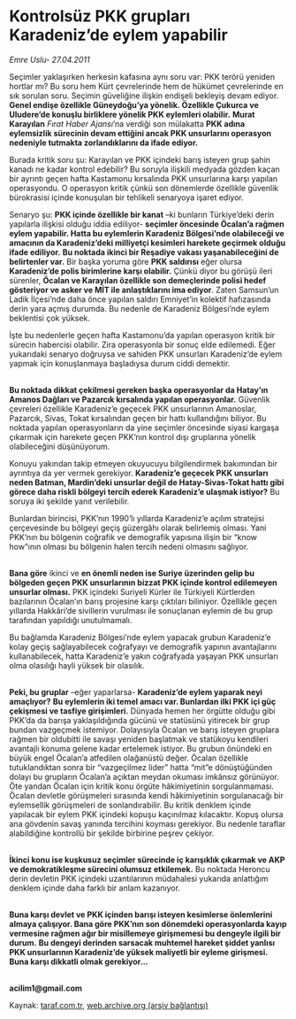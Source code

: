 # Kontrolsüz PKK grupları Karadeniz’de eylem yapabilir

*Emre Uslu- 27.04.2011*

<div class="yazi"><p>Seçimler yaklaşırken herkesin kafasına aynı soru var: PKK terörü yeniden hortlar mı? Bu soru hem Kürt çevrelerinde hem de hükümet çevrelerinde en sık sorulan soru. Seçimin güveliğine ilişkin endişeli bekleyiş devam ediyor. <b>Genel endişe özellikle Güneydoğu’ya yönelik. Özellikle Çukurca ve Uludere’de konuşlu birliklere yönelik PKK eylemleri olabilir.</b> <b>Murat Karayılan</b> <i>Fırat Haber Ajansı</i>’na verdiği son mülakatta <b>PKK adına eylemsizlik sürecinin devam ettiğini ancak PKK unsurlarını operasyon nedeniyle tutmakta zorlandıklarını da ifade ediyor.</b> </p>
<p>Burada kritik soru şu: Karayılan ve PKK içindeki barış isteyen grup şahin kanadı ne kadar kontrol edebilir? Bu soruyla ilişkili medyada gözden kaçan bir ayrıntı geçen hafta Kastamonu kırsalında PKK unsurlarına karşı yapılan operasyondu. O operasyon kritik çünkü son dönemlerde özellikle güvenlik bürokrasisi içinde konuşulan bir tehlikeli senaryoya işaret ediyor. </p>
<p>Senaryo şu: <b>PKK içinde özellikle bir kanat</b> –ki bunların Türkiye’deki derin yapılarla ilişkisi olduğu iddia ediliyor- <b>seçimler öncesinde Öcalan’a rağmen eylem yapabilir. Hatta bu eylemlerin Karadeniz Bölgesi’nde olabileceği ve amacının da Karadeniz’deki milliyetçi kesimleri harekete geçirmek olduğu ifade ediliyor.</b> <b>Bu noktada ikinci bir Reşadiye vakası yaşanabileceğini de belirtenler var.</b> Bir başka yoruma göre <b>PKK saldırısı</b> eğer olursa <b>Karadeniz’de polis birimlerine karşı olabilir.</b> Çünkü diyor bu görüşü ileri sürenler, <b>Öcalan ve Karayılan özellikle son demeçlerinde polisi hedef gösteriyor ve asker ve MİT ile anlaştıklarını ima ediyor</b>. Zaten Samsun’un Ladik İlçesi’nde daha önce yapılan saldırı Emniyet’in kolektif hafızasında derin yara açmış durumda. Bu nedenle de Karadeniz Bölgesi’nde eylem beklentisi çok yüksek. </p>
<p>İşte bu nedenlerle geçen hafta Kastamonu’da yapılan operasyon kritik bir sürecin habercisi olabilir. Zira operasyonla bir sonuç elde edilemedi. Eğer yukarıdaki senaryo doğruysa ve sahiden PKK unsurları Karadeniz’de eylem yapmak için konuşlanmaya başladıysa durum ciddi demektir. </p>
<p><b><br/>Bu noktada dikkat çekilmesi gereken başka operasyonlar da Hatay’ın Amanos Dağları ve Pazarcık kırsalında yapılan operasyonlar.</b> Güvenlik çevreleri özellikle Karadeniz’e geçecek PKK unsurlarının Amanoslar, Pazarcık, Sivas, Tokat kırsalından geçen bir hattı kullandığını biliyor. Bu noktada yapılan operasyonların da yine seçimler öncesinde siyasi kargaşa çıkarmak için harekete geçen PKK’nın kontrol dışı gruplarına yönelik olabileceğini düşünüyorum.</p>
<p>Konuyu yakından takip etmeyen okuyucuyu bilgilendirmek bakımından bir ayrıntıya da yer vermek gerekiyor. <b>Karadeniz’e geçecek PKK unsurları neden Batman, Mardin’deki unsurlar değil de Hatay-Sivas-Tokat hattı gibi görece daha riskli bölgeyi tercih ederek Karadeniz’e ulaşmak istiyor?</b> Bu soruya iki şekilde yanıt verilebilir. </p>
<p>Bunlardan birincisi, PKK’nın 1990’lı yıllarda Karadeniz’e açılım stratejisi çerçevesinde bu bölgeyi geçiş güzergâhı olarak belirlemiş olması. Yani PKK’nın bu bölgenin coğrafik ve demografik yapısına ilişin bir “know how”ının olması bu bölgenin halen tercih nedeni olmasını sağlıyor. </p>
<p><b><br/>Bana göre</b> ikinci ve <b>en önemli neden ise Suriye üzerinden gelip bu bölgeden geçen PKK unsurlarının bizzat PKK içinde kontrol edilemeyen unsurlar olması.</b> PKK içindeki Suriyeli Kürler ile Türkiyeli Kürtlerden bazılarının Öcalan’ın barış projesine karşı çıktıları biliniyor. Özellikle geçen yıllarda Hakkâri’de sivillerin vurulması ile sonuçlanan eylemin de bu grup tarafından yapıldığı unutulmamalı.</p>
<p>Bu bağlamda Karadeniz Bölgesi’nde eylem yapacak grubun Karadeniz’e kolay geçiş sağlayabilecek coğrafyayı ve demografik yapının avantajlarını kullanabilecek, hatta Karadeniz’e yakın coğrafyada yaşayan PKK unsurları olma olasılığı hayli yüksek bir olasılık. </p>
<p><b><br/>Peki, bu gruplar</b> –eğer yaparlarsa- <b>Karadeniz’de eylem yaparak neyi amaçlıyor?</b> <b>Bu eylemlerin iki temel amacı var. Bunlardan ilki PKK içi güç çekişmesi ve tasfiye girişimleri.</b> Dünyada hemen her örgütte olduğu gibi PKK’da da barışa yaklaşıldığında gücünü ve statüsünü yitirecek bir grup bundan vazgeçmek istemiyor. Dolayısıyla Öcalan ve barış isteyen gruplara rağmen bir oldubitti ile savaşı yeniden başlatmak ve statükoyu kendileri avantajlı konuma gelene kadar ertelemek istiyor. Bu grubun önündeki en büyük engel Öcalan’a atfedilen olağanüstü değer. Öcalan özellikle tutuklandıktan sonra bir “vazgeçilmez lider” hatta “mit”e dönüştüğünden dolayı bu grupların Öcalan’a açıktan meydan okuması imkânsız görünüyor. Öte yandan Öcalan için kritik konu örgüte hâkimiyetinin sorgulanmaması. Öcalan devletle görüşmeleri sırasında kendi hâkimiyetinin sorgulanacağı bir eylemsellik görüşmeleri de sonlandırabilir. Bu kritik denklem içinde yapılacak bir eylem PKK içindeki kopuşu kaçınılmaz kılacaktır. Kopuş olursa ana gövdenin savaş yanında tercihini koyması gerekiyor. Bu nedenle taraflar alabildiğine kontrollü bir şekilde birbirine peşrev çekiyor.</p>
<p><b><br/>İkinci konu ise kuşkusuz seçimler sürecinde iç karışıklık çıkarmak ve AKP ve demokratikleşme sürecini olumsuz etkilemek.</b> Bu noktada Heroncu derin devletin PKK içindeki uzantılarının müdahalesi yukarıda anlattığım denklem içinde daha farklı bir anlam kazanıyor. </p>
<p><b><br/>Buna karşı devlet ve PKK içinden barışı isteyen kesimlerse önlemlerini almaya çalışıyor. Bana göre PKK’nın son dönemdeki operasyonlarda kayıp vermesine rağmen ağır bir misillemeye girişmemesi bu dengeyle ilgili bir durum.</b> <b>Bu dengeyi derinden sarsacak muhtemel hareket şiddet yanlısı PKK unsurlarının Karadeniz’de yüksek maliyetli bir eyleme girişmesi. Buna karşı dikkatli olmak gerekiyor...</b> </p>
<p><strong><br/>acilim1@gmail.com</strong></p>
</div>

Kaynak: [taraf.com.tr](http://www.taraf.com.tr/emre-uslu/makale-kontrolsuz-pkk-gruplari-karadeniz-de-eylem.htm), [web.archive.org (arşiv bağlantısı)](http://web.archive.org/web/20131023103256/http://www.taraf.com.tr/emre-uslu/makale-kontrolsuz-pkk-gruplari-karadeniz-de-eylem.htm)
